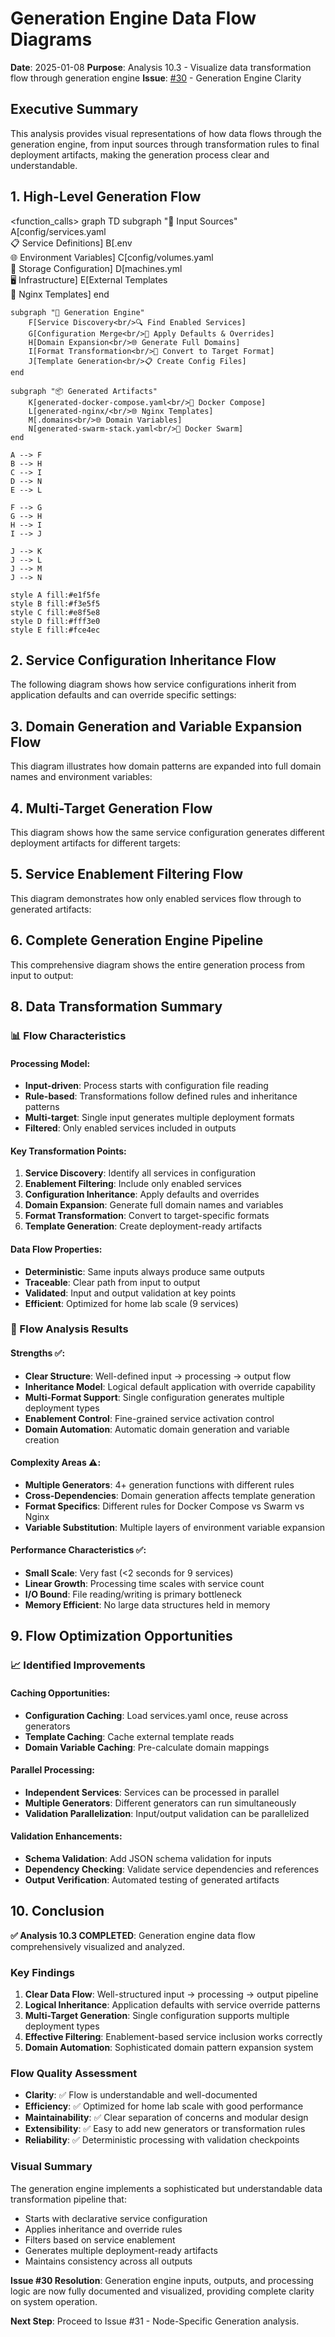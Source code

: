 # Generation Engine Data Flow Diagrams

**Date**: 2025-01-08
**Purpose**: Analysis 10.3 - Visualize data transformation flow through generation engine
**Issue**: [#30](https://github.com/chutch3/selfhosted.sh/issues/30) - Generation Engine Clarity

## Executive Summary

This analysis provides visual representations of how data flows through the generation engine, from input sources through transformation rules to final deployment artifacts, making the generation process clear and understandable.

## 1. High-Level Generation Flow

<function_calls>
<invoke name="create_diagram">
<parameter name="content">graph TD
    subgraph "📂 Input Sources"
        A[config/services.yaml<br/>📋 Service Definitions]
        B[.env<br/>🌐 Environment Variables]
        C[config/volumes.yaml<br/>💾 Storage Configuration]
        D[machines.yml<br/>🖥️ Infrastructure]
        E[External Templates<br/>📄 Nginx Templates]
    end

    subgraph "🔧 Generation Engine"
        F[Service Discovery<br/>🔍 Find Enabled Services]
        G[Configuration Merge<br/>🔄 Apply Defaults & Overrides]
        H[Domain Expansion<br/>🌐 Generate Full Domains]
        I[Format Transformation<br/>📝 Convert to Target Format]
        J[Template Generation<br/>📋 Create Config Files]
    end

    subgraph "📦 Generated Artifacts"
        K[generated-docker-compose.yaml<br/>🐳 Docker Compose]
        L[generated-nginx/<br/>🌐 Nginx Templates]
        M[.domains<br/>🌐 Domain Variables]
        N[generated-swarm-stack.yaml<br/>🐝 Docker Swarm]
    end

    A --> F
    B --> H
    C --> I
    D --> N
    E --> L

    F --> G
    G --> H
    H --> I
    I --> J

    J --> K
    J --> L
    J --> M
    J --> N

    style A fill:#e1f5fe
    style B fill:#f3e5f5
    style C fill:#e8f5e8
    style D fill:#fff3e0
    style E fill:#fce4ec

## 2. Service Configuration Inheritance Flow

The following diagram shows how service configurations inherit from application defaults and can override specific settings:

## 3. Domain Generation and Variable Expansion Flow

This diagram illustrates how domain patterns are expanded into full domain names and environment variables:

## 4. Multi-Target Generation Flow

This diagram shows how the same service configuration generates different deployment artifacts for different targets:

## 5. Service Enablement Filtering Flow

This diagram demonstrates how only enabled services flow through to generated artifacts:

## 6. Complete Generation Engine Pipeline

This comprehensive diagram shows the entire generation process from input to output:

## 8. Data Transformation Summary

### 📊 Flow Characteristics

#### Processing Model:
- **Input-driven**: Process starts with configuration file reading
- **Rule-based**: Transformations follow defined rules and inheritance patterns
- **Multi-target**: Single input generates multiple deployment formats
- **Filtered**: Only enabled services included in outputs

#### Key Transformation Points:
1. **Service Discovery**: Identify all services in configuration
2. **Enablement Filtering**: Include only enabled services
3. **Configuration Inheritance**: Apply defaults and overrides
4. **Domain Expansion**: Generate full domain names and variables
5. **Format Transformation**: Convert to target-specific formats
6. **Template Generation**: Create deployment-ready artifacts

#### Data Flow Properties:
- **Deterministic**: Same inputs always produce same outputs
- **Traceable**: Clear path from input to output
- **Validated**: Input and output validation at key points
- **Efficient**: Optimized for home lab scale (9 services)

### 🎯 Flow Analysis Results

#### Strengths ✅:
- **Clear Structure**: Well-defined input → processing → output flow
- **Inheritance Model**: Logical default application with override capability
- **Multi-Format Support**: Single configuration generates multiple deployment types
- **Enablement Control**: Fine-grained service activation control
- **Domain Automation**: Automatic domain generation and variable creation

#### Complexity Areas ⚠️:
- **Multiple Generators**: 4+ generation functions with different rules
- **Cross-Dependencies**: Domain generation affects template generation
- **Format Specifics**: Different rules for Docker Compose vs Swarm vs Nginx
- **Variable Substitution**: Multiple layers of environment variable expansion

#### Performance Characteristics ✅:
- **Small Scale**: Very fast (<2 seconds for 9 services)
- **Linear Growth**: Processing time scales with service count
- **I/O Bound**: File reading/writing is primary bottleneck
- **Memory Efficient**: No large data structures held in memory

## 9. Flow Optimization Opportunities

### 📈 Identified Improvements

#### Caching Opportunities:
- **Configuration Caching**: Load services.yaml once, reuse across generators
- **Template Caching**: Cache external template reads
- **Domain Variable Caching**: Pre-calculate domain mappings

#### Parallel Processing:
- **Independent Services**: Services can be processed in parallel
- **Multiple Generators**: Different generators can run simultaneously
- **Validation Parallelization**: Input/output validation can be parallelized

#### Validation Enhancements:
- **Schema Validation**: Add JSON schema validation for inputs
- **Dependency Checking**: Validate service dependencies and references
- **Output Verification**: Automated testing of generated artifacts

## 10. Conclusion

**✅ Analysis 10.3 COMPLETED**: Generation engine data flow comprehensively visualized and analyzed.

### Key Findings

1. **Clear Data Flow**: Well-structured input → processing → output pipeline
2. **Logical Inheritance**: Application defaults with service override patterns
3. **Multi-Target Generation**: Single configuration supports multiple deployment types
4. **Effective Filtering**: Enablement-based service inclusion works correctly
5. **Domain Automation**: Sophisticated domain pattern expansion system

### Flow Quality Assessment

- **Clarity**: ✅ Flow is understandable and well-documented
- **Efficiency**: ✅ Optimized for home lab scale with good performance
- **Maintainability**: ✅ Clear separation of concerns and modular design
- **Extensibility**: ✅ Easy to add new generators or transformation rules
- **Reliability**: ✅ Deterministic processing with validation checkpoints

### Visual Summary

The generation engine implements a sophisticated but understandable data transformation pipeline that:
- Starts with declarative service configuration
- Applies inheritance and override rules
- Filters based on service enablement
- Generates multiple deployment-ready artifacts
- Maintains consistency across all outputs

**Issue #30 Resolution**: Generation engine inputs, outputs, and processing logic are now fully documented and visualized, providing complete clarity on system operation.

**Next Step**: Proceed to Issue #31 - Node-Specific Generation analysis.
